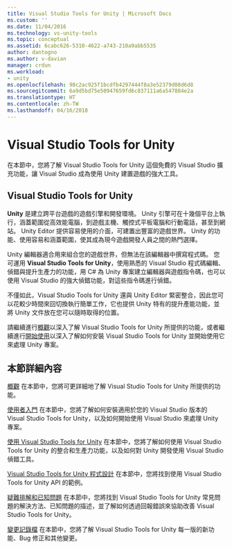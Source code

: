 ```yaml
---
title: Visual Studio Tools for Unity | Microsoft Docs
ms.custom: ''
ms.date: 11/04/2016
ms.technology: vs-unity-tools
ms.topic: conceptual
ms.assetid: 6cabc626-5310-4622-a743-210a9abb5535
author: dantogno
ms.author: v-davian
manager: crdun
ms.workload:
- unity
ms.openlocfilehash: 98c2ac925f1bcdfb4297444f8a3e52379d08d6d8
ms.sourcegitcommit: 6a9d5bd75e50947659fd6c837111a6a547884e2a
ms.translationtype: HT
ms.contentlocale: zh-TW
ms.lasthandoff: 04/16/2018
---
```

# <a name="visual-studio-tools-for-unity"></a>Visual Studio Tools for Unity
在本節中，您將了解 Visual Studio Tools for Unity 這個免費的 Visual Studio 擴充功能，讓 Visual Studio 成為使用 Unity 建置遊戲的強大工具。

## <a name="visual-studio-tools-for-unity"></a>Visual Studio Tools for Unity
 **Unity** 是建立跨平台遊戲的遊戲引擎和開發環境。 Unity 引擎可在十幾個平台上執行，涵蓋範圍從高效能電腦，到遊戲主機、觸控式平板電腦和行動電話，甚至到網站。 Unity Editor 提供容易使用的介面，可建置出豐富的遊戲世界。 Unity 的功能、使用容易和涵蓋範圍，使其成為現今遊戲開發人員之間的熱門選擇。

 Unity 編輯器適合用來組合您的遊戲世界，但無法在該編輯器中撰寫程式碼。 您可運用 **Visual Studio Tools for Unity**，使用熟悉的 Visual Studio 程式碼編輯、偵錯與提升生產力的功能，用 C# 為 Unity 專案建立編輯器與遊戲指令碼，也可以使用 Visual Studio 的強大偵錯功能，對這些指令碼進行偵錯。

 不僅如此，Visual Studio Tools for Unity 還與 Unity Editor 緊密整合，因此您可以花較少時間來回切換執行簡單工作，它也提供 Unity 特有的提升產能功能，並將 Unity 文件放在您可以隨時取得的位置。

 請繼續進行[概觀](../cross-platform/overview-of-visual-studio-tools-for-unity.md)以深入了解 Visual Studio Tools for Unity 所提供的功能，或者繼續進行[開始使用](../cross-platform/getting-started-with-visual-studio-tools-for-unity.md)以深入了解如何安裝 Visual Studio Tools for Unity 並開始使用它來處理 Unity 專案。

## <a name="more-in-this-section"></a>本節詳細內容
 [概觀](../cross-platform/overview-of-visual-studio-tools-for-unity.md) 在本節中，您將可更詳細地了解 Visual Studio Tools for Unity 所提供的功能。

 [使用者入門](../cross-platform/getting-started-with-visual-studio-tools-for-unity.md) 在本節中，您將了解如何安裝適用於您的 Visual Studio 版本的 Visual Studio Tools for Unity，以及如何開始使用 Visual Studio 來處理 Unity 專案。

 [使用 Visual Studio Tools for Unity](../cross-platform/using-visual-studio-tools-for-unity.md) 在本節中，您將了解如何使用 Visual Studio Tools for Unity 的整合和生產力功能，以及如何對 Unity 開發使用 Visual Studio 偵錯工具。

 [Visual Studio Tools for Unity 程式設計](../cross-platform/programming-visual-studio-tools-for-unity.md) 在本節中，您將找到使用 Visual Studio Tools for Unity API 的範例。

 [疑難排解和已知問題](../cross-platform/troubleshooting-and-known-issues-visual-studio-tools-for-unity.md) 在本節中，您將找到 Visual Studio Tools for Unity 常見問題的解決方法、已知問題的描述，並了解如何透過回報錯誤來協助改善 Visual Studio Tools for Unity。

 [變更記錄檔](../cross-platform/change-log-visual-studio-tools-for-unity.md) 在本節中，您將了解 Visual Studio Tools for Unity 每一版的新功能、Bug 修正和其他變更。
